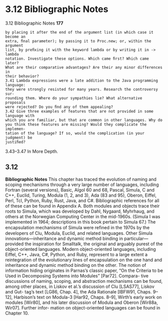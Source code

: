 # 3.12 Bibliographic Notes

3.12 Bibliographic Notes
**177**

```
by placing it after the end of the argument list (in which case it become an
extra, ﬁnal parameter); by passing it to Proc.new; or, within the argument
list, by preﬁxing it with the keyword lambda or by writing it in -> lambda
notation. Investigate these options. Which came ﬁrst? Which came later?
What are their comparative advantages? Are their any minor differences in
their behavior?
3.41 Lambda expressions were a late addition to the Java programming language:
they were strongly resisted for many years. Research the controversy sur-
rounding them. Where do your sympathies lie? What alternative proposals
were rejected? Do you ﬁnd any of them appealing?
3.42 Give three examples of features that are not provided in some language with
which you are familiar, but that are common in other languages. Why do
you think these features are missing? Would they complicate the implemen-
tation of the language? If so, would the complication (in your judgment) be
justiﬁed?
```

3.43–3.47 In More Depth.
## 3.12

**Bibliographic Notes**
This chapter has traced the evolution of naming and scoping mechanisms
through a very large number of languages, including Fortran (several versions),
Basic, Algol 60 and 68, Pascal, Simula, C and C++, Euclid, Turing, Modula (1, 2,
and 3), Ada (83 and 95), Oberon, Eiffel, Perl, Tcl, Python, Ruby, Rust, Java, and
C#. Bibliographic references for all of these can be found in Appendix A.
Both modules and objects trace their roots to Simula, which was developed
by Dahl, Nygaard, Myhrhaug, and others at the Norwegian Computing Center
in the mid-1960s. (Simula I was implemented in 1964; descriptions in this book
pertain to Simula 67.) The encapsulation mechanisms of Simula were reﬁned in
the 1970s by the developers of Clu, Modula, Euclid, and related languages. Other
Simula innovations—inheritance and dynamic method binding in particular—
provided the inspiration for Smalltalk, the original and arguably purest of the
object-oriented languages. Modern object-oriented languages, including Eiffel,
C++, Java, C#, Python, and Ruby, represent to a large extent a reintegration of the
evolutionary lines of encapsulation on the one hand and inheritance and dynamic
method binding on the other.
The notion of information hiding originates in Parnas’s classic paper, “On the
Criteria to be Used in Decomposing Systems into Modules” [Par72]. Compara-
tive discussions of naming, scoping, and abstraction mechanisms can be found,
among other places, in Liskov et al.’s discussion of Clu [LSAS77], Liskov and Gut-
tag’s text [LG86, Chap. 4], the Ada Rationale [IBFW91, Chaps. 9–12], Harbison’s
text on Modula-3 [Har92, Chaps. 8–9], Wirth’s early work on modules [Wir80],
and his later discussion of Modula and Oberon [Wir88a, Wir07]. Further infor-
mation on object-oriented languages can be found in Chapter 10.

